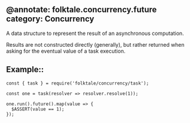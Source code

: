 @annotate: folktale.concurrency.future
category: Concurrency
---

A data structure to represent the result of an asynchronous computation.

Results are not constructed directly (generally), but rather returned when asking for the eventual value of a task execution.


## Example::

    const { task } = require('folktale/concurrency/task');

    const one = task(resolver => resolver.resolve(1));

    one.run().future().map(value => {
      $ASSERT(value == 1);
    });
